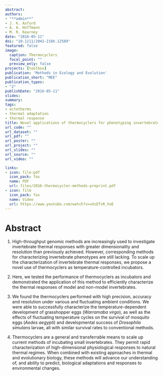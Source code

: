 ```yaml
---
abstract: 
authors:
- "**admin**"
- J. K. Axford
- A. A. Hoffmann 
- M. R. Kearney
date: "2016-05-11"
doi: "10.1111/2041-210X.12589"
featured: false
image:
  caption: Thermocyclers
  focal_point: ""
  preview_only: false
projects: [toolbox]
publication: 'Methods in Ecology and Evolution'
publication_short: "MEE"
publication_types:
- "2"
publishDate: "2016-05-11"
slides: 
summary: 
tags:
- ectotherms
- thermal adaptation
- thermal response
title: Novel applications of thermocyclers for phenotyping invertebrate thermal responses
url_code: ""
url_dataset: ""
url_pdf: ""
url_poster: ""
url_project: ""
url_slides: ""
url_source: ""
url_video: ""

links:
- icon: file-pdf
  icon_pack: fas
  name: PDF
  url: files/2016-thermocycler-methods-preprint.pdf
- icon: film
  icon_pack: fas
  name: Video
  url: https://www.youtube.com/watch?v=uXzEfvR_hoE
---
```


# Abstract

1. High-throughput genomic methods are increasingly used to investigate invertebrate thermal responses with greater dimensionality and resolution than previously achieved. However, corresponding methods for characterizing invertebrate phenotypes are still lacking. To scale up the characterization of invertebrate thermal responses, we propose a novel use of thermocyclers as temperature-controlled incubators. 

2. Here, we tested the performance of thermocyclers as incubators and demonstrated the application of this method to efficiently characterize the thermal responses of model and non-model invertebrates. 

3. We found the thermocyclers performed with high precision, accuracy and resolution under various and fluctuating ambient conditions. We were able to successfully characterize the temperature-dependent development of grasshopper eggs (*Warramaba virgo*), as well as the effects of fluctuating temperature cycles on the survival of mosquito eggs (*Aedes aegypti*) and developmental success of *Drosophila simulans* larvae, all with similar survival rates to conventional methods. 

4. Thermocyclers are a general and transferrable means to scale up current methods of incubating small invertebrates. They permit rapid characterization of high-dimensional physiological responses to natural thermal regimes. When combined with existing approaches in thermal and evolutionary biology, these methods will advance our understanding of, and ability to predict, biological adaptations and responses to environmental changes.
